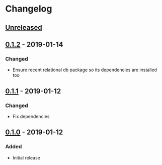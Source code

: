 # Changelog

## [Unreleased][]

[Unreleased]: https://github.com/chaostoolkit/chaosplatform/compare/0.1.2...HEAD

## [0.1.2][] - 2019-01-14

[0.1.2]: https://github.com/chaostoolkit/chaosplatform/compare/0.1.1...0.1.2

### Changed

-   Ensure recent relational db package so its dependencies are installed too

## [0.1.1][] - 2019-01-12

[0.1.1]: https://github.com/chaostoolkit/chaosplatform/compare/0.1.0...0.1.1

### Changed

-   Fix dependencies

## [0.1.0][] - 2019-01-12

[0.1.0]: https://github.com/chaostoolkit/chaosplatform/tree/0.1.0

### Added

-   Initial release